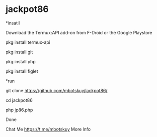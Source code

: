 # jackpot86

*insatll 

Download the Termux:API add-on from F-Droid or the Google Playstore

pkg install termux-api

pkg install git

pkg install php

pkg install figlet


*run

git clone https://github.com/mbotskuy/jackpot86/

cd jackpot86

php jp86.php

Done

Chat Me  https://t.me/mbotskuy More Info
